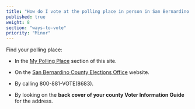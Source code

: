 ```yaml
---
title: "How do I vote at the polling place in person in San Bernardino County?"
published: true
weight: 8
section: "ways-to-vote"
priority: "Minor"
---
```


Find your polling place:  

- In the [My Polling Place](#section-my-polling-place) section of this site.  

- On the [San Bernardino County Elections Office](https://www.sbcountyelections.com/Voting/PPL.aspx) website.  

- By calling 800-881-VOTE(8683).  

- By looking on the **back cover of your county Voter Information Guide** for the address.  
